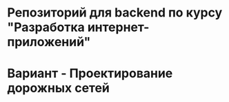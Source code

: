 # Репозиторий для backend по курсу "Разработка интернет-приложений"
# Вариант - Проектирование дорожных сетей